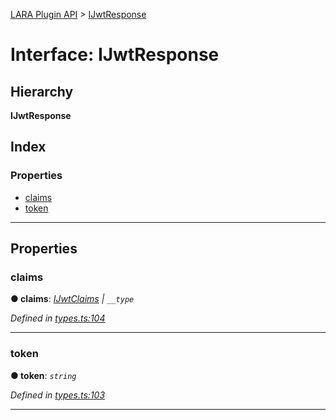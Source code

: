 [LARA Plugin API](../README.md) > [IJwtResponse](../interfaces/ijwtresponse.md)

# Interface: IJwtResponse

## Hierarchy

**IJwtResponse**

## Index

### Properties

* [claims](ijwtresponse.md#claims)
* [token](ijwtresponse.md#token)

---

## Properties

<a id="claims"></a>

###  claims

**● claims**: *[IJwtClaims](ijwtclaims.md) \| `__type`*

*Defined in [types.ts:104](https://github.com/concord-consortium/lara/blob/80a682ff/lara-typescript/src/plugin-api/types.ts#L104)*

___
<a id="token"></a>

###  token

**● token**: *`string`*

*Defined in [types.ts:103](https://github.com/concord-consortium/lara/blob/80a682ff/lara-typescript/src/plugin-api/types.ts#L103)*

___

